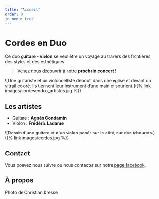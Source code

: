 ```yaml
---
title: "Accueil"
order: 0
in_menu: true
---
```

# Cordes en Duo

Ce duo **guitare - violon** se veut être un voyage au travers des frontières, des
styles et des esthétiques.

> [Venez nous découvrir à notre **prochain concert** !](/concerts.html)

![Une guitariste et un violoncelliste debout, dans une église et devant un vitrail coloré. Ils tiennent leur instrument d’une main et sourient.]({% link images/cordesenduo_artistes.jpg %})

## Les artistes

- Guitare : **Agnès Condamin**
- Violon : **Frédéric Ladame**

![Dessin d'une guitare et d'un violon posés sur le côté, sur des tabourets.]({% link images/cordes.jpg %})

## Contact

Vous pouvez nous suivre ou nous contacter sur notre [page facebook](https://www.facebook.com/profile.php?id=100063775533687).

## À propos

Photo de Christian Dresse 